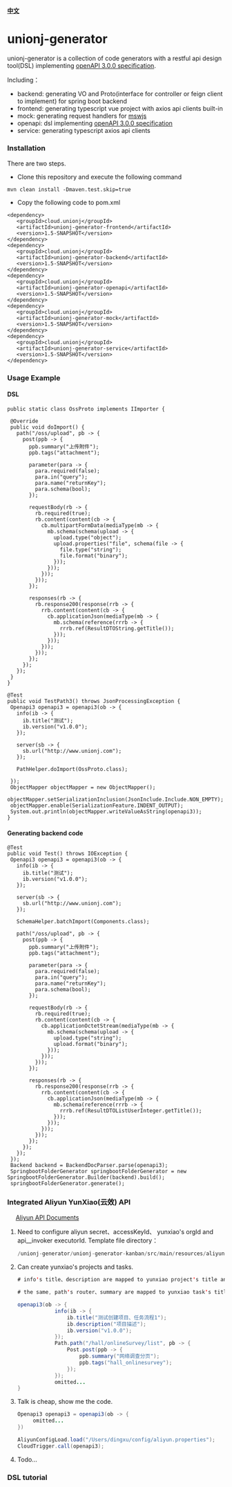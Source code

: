 #### [中文](./README_zh.md)
# unionj-generator
unionj-generator is a collection of code generators with a restful api design tool(DSL) implementing 
[openAPI 3.0.0 specification](http://spec.openapis.org/oas/v3.0.3).

Including：
- backend: generating VO and Proto(interface for controller or feign client to implement) for spring boot backend
- frontend: generating typescript vue project with axios api clients built-in 
- mock: generating request handlers for [mswjs](https://github.com/mswjs/msw) 
- openapi: dsl implementing [openAPI 3.0.0 specification](http://spec.openapis.org/oas/v3.0.3)
- service: generating typescript axios api clients

### Installation
There are two steps.
- Clone this repository and execute the following command
```
mvn clean install -Dmaven.test.skip=true
```
- Copy the following code to pom.xml
```
<dependency>
   <groupId>cloud.unionj</groupId>
   <artifactId>unionj-generator-frontend</artifactId>
   <version>1.5-SNAPSHOT</version>
</dependency>
<dependency>
   <groupId>cloud.unionj</groupId>
   <artifactId>unionj-generator-backend</artifactId>
   <version>1.5-SNAPSHOT</version>
</dependency>
<dependency>
   <groupId>cloud.unionj</groupId>
   <artifactId>unionj-generator-openapi</artifactId>
   <version>1.5-SNAPSHOT</version>
</dependency>
<dependency>
   <groupId>cloud.unionj</groupId>
   <artifactId>unionj-generator-mock</artifactId>
   <version>1.5-SNAPSHOT</version>
</dependency>
<dependency>
   <groupId>cloud.unionj</groupId>
   <artifactId>unionj-generator-service</artifactId>
   <version>1.5-SNAPSHOT</version>
</dependency>
```

### Usage Example
#### DSL
```
public static class OssProto implements IImporter {

 @Override
 public void doImport() {
   path("/oss/upload", pb -> {
     post(ppb -> {
       ppb.summary("上传附件");
       ppb.tags("attachment");

       parameter(para -> {
         para.required(false);
         para.in("query");
         para.name("returnKey");
         para.schema(bool);
       });

       requestBody(rb -> {
         rb.required(true);
         rb.content(content(cb -> {
           cb.multipartFormData(mediaType(mb -> {
             mb.schema(schema(upload -> {
               upload.type("object");
               upload.properties("file", schema(file -> {
                 file.type("string");
                 file.format("binary");
               }));
             }));
           }));
         }));
       });

       responses(rb -> {
         rb.response200(response(rrb -> {
           rrb.content(content(cb -> {
             cb.applicationJson(mediaType(mb -> {
               mb.schema(reference(rrrb -> {
                 rrrb.ref(ResultDTOString.getTitle());
               }));
             }));
           }));
         }));
       });
     });
   });
 }
}

@Test
public void TestPath3() throws JsonProcessingException {
 Openapi3 openapi3 = openapi3(ob -> {
   info(ib -> {
     ib.title("测试");
     ib.version("v1.0.0");
   });

   server(sb -> {
     sb.url("http://www.unionj.com");
   });

   PathHelper.doImport(OssProto.class);

 });
 ObjectMapper objectMapper = new ObjectMapper();
 objectMapper.setSerializationInclusion(JsonInclude.Include.NON_EMPTY);
 objectMapper.enable(SerializationFeature.INDENT_OUTPUT);
 System.out.println(objectMapper.writeValueAsString(openapi3));
}
```
#### Generating backend code
```
@Test
public void Test() throws IOException {
 Openapi3 openapi3 = openapi3(ob -> {
   info(ib -> {
     ib.title("测试");
     ib.version("v1.0.0");
   });

   server(sb -> {
     sb.url("http://www.unionj.com");
   });

   SchemaHelper.batchImport(Components.class);

   path("/oss/upload", pb -> {
     post(ppb -> {
       ppb.summary("上传附件");
       ppb.tags("attachment");

       parameter(para -> {
         para.required(false);
         para.in("query");
         para.name("returnKey");
         para.schema(bool);
       });

       requestBody(rb -> {
         rb.required(true);
         rb.content(content(cb -> {
           cb.applicationOctetStream(mediaType(mb -> {
             mb.schema(schema(upload -> {
               upload.type("string");
               upload.format("binary");
             }));
           }));
         }));
       });

       responses(rb -> {
         rb.response200(response(rrb -> {
           rrb.content(content(cb -> {
             cb.applicationJson(mediaType(mb -> {
               mb.schema(reference(rrrb -> {
                 rrrb.ref(ResultDTOListUserInteger.getTitle());
               }));
             }));
           }));
         }));
       });
     });
   });
 });
 Backend backend = BackendDocParser.parse(openapi3);
 SpringbootFolderGenerator springbootFolderGenerator = new SpringbootFolderGenerator.Builder(backend).build();
 springbootFolderGenerator.generate();
```

### Integrated Aliyun YunXiao(云效) API

      [Aliyun API Documents](https://help.aliyun.com/document_detail/179127.html?spm=a2c4g.11186623.6.701.14a335b5pN0T3H)

1. Need to configure aliyun secret、accessKeyId、 yunxiao's orgId and api__invoker executorId. Template file directory：
   
   ```java
   /unionj-generator/unionj-generator-kanban/src/main/resources/aliyun.template.properties
   ```

2. Can create yunxiao's projects and tasks.
   
   ```java
   # info's title、description are mapped to yunxiao project's title and description
   
   # the same, path's router、summary are mapped to yunxiao task's title and description
   
   openapi3(ob -> {
               info(ib -> {
                   ib.title("测试创建项目、任务流程1");
                   ib.description("项目描述");
                   ib.version("v1.0.0");
               });
               Path.path("/hall/onlineSurvey/list", pb -> {
                   Post.post(ppb -> {
                       ppb.summary("网络调查分页");
                       ppb.tags("hall_onlinesurvey");
                   });
               });
               omitted...
   }
   ```

3. Talk is cheap, show me the code.
   
   ```java
   Openapi3 openapi3 = openapi3(ob -> {
        omitted...
   })
   
   AliyunConfigLoad.load("/Users/dingxu/config/aliyun.properties");
   CloudTrigger.call(openapi3);
   ```

4. Todo...

### DSL tutorial

